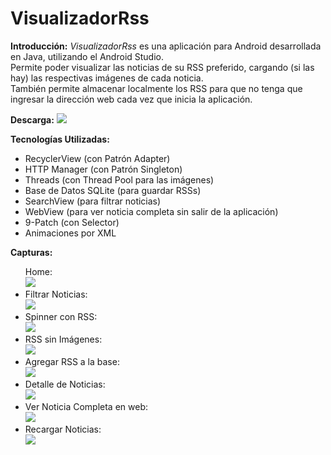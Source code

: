 # VisualizadorRss
<b>Introducción:</b>
<i>VisualizadorRss</i> es una aplicación para Android desarrollada en Java, utilizando el Android Studio. <br/>
Permite poder visualizar las noticias de su RSS preferido, cargando (si las hay) las respectivas imágenes de cada noticia. <br/>
También permite almacenar localmente los RSS para que no tenga que ingresar la dirección web cada vez que inicia la aplicación.<br/>

<b>Descarga:</b>
<a href="https://mega.co.nz/#!Mt5FHCDR!xTLYbjeGBpRhX-g_rItC69wZFxzpQnKfCwLA9UUsLo8"><img src="http://k30.kn3.net/B/4/9/9/5/F/EFD.gif"/></a>

<b>Tecnologías Utilizadas:</b>
<ul>
  <li>RecyclerView (con Patrón Adapter)</li>
  <li>HTTP Manager (con Patrón Singleton)</li>
  <li>Threads (con Thread Pool para las imágenes)</li>
  <li>Base de Datos SQLite (para guardar RSSs)</li>
  <li>SearchView (para filtrar noticias)</li>
  <li>WebView (para ver noticia completa sin salir de la aplicación)</li>
  <li>9-Patch (con Selector)</li>
  <li>Animaciones por XML</li>
</ul>

<b>Capturas:</b>
<ul id="img">
	<li style="list-style:none;">Home: <br/> <img src="http://i.imgur.com/dYC9bBx.jpg"/></li>
	<li>Filtrar Noticias: <br/> <img src="http://i.imgur.com/5ByQj1d.jpg"></li>
	<li>Spinner con RSS: <br/> <img src="http://i.imgur.com/rd7woig.jpg"></li>
	<li>RSS sin Imágenes: <br/> <img src="http://i.imgur.com/CcIlmml.jpg"></li>
	<li>Agregar RSS a la base: <br/> <img src="http://i.imgur.com/P5pMRGA.jpg"></li>
	<li>Detalle de Noticias: <br/> <img src="http://i.imgur.com/NBAmgFj.jpg"></li>
	<li>Ver Noticia Completa en web: <br/> <img src="http://i.imgur.com/Id2WCEu.jpg"></li>
	<li>Recargar Noticias: <br/> <img src="http://i.imgur.com/dALipW3.jpg"></li>
</ul>
